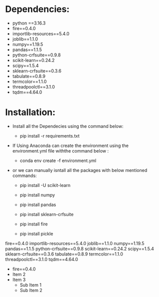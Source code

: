 # Dependencies: #

- python ==3.16.3
- fire==0.4.0
- importlib-resources==5.4.0
- joblib==1.1.0
- numpy==1.19.5
- pandas==1.1.5
- python-crfsuite==0.9.8
- scikit-learn==0.24.2
- scipy==1.5.4
- sklearn-crfsuite==0.3.6
- tabulate==0.8.9
- termcolor==1.1.0
- threadpoolctl==3.1.0
- tqdm==4.64.0

# Installation: #
  
- Install all the Dependecies using the command below:
  
    - pip install -r requirements.txt
	
- If Using Anaconda can create the environment using the environment.yml file withthe command below :
  
    - conda env create -f environment.yml
	
- or we can manually isntall all the packages with below mentioned commands:
  
    - pip install -U scikit-learn

	- pip install numpy

	- pip install pandas

	- pip install sklearn-crfsuite

	- pip install fire
	
	- pip install pickle
  
fire==0.4.0
importlib-resources==5.4.0
joblib==1.1.0
numpy==1.19.5
pandas==1.1.5
python-crfsuite==0.9.8
scikit-learn==0.24.2
scipy==1.5.4
sklearn-crfsuite==0.3.6
tabulate==0.8.9
termcolor==1.1.0
threadpoolctl==3.1.0
tqdm==4.64.0

- fire==0.4.0
- Item 2
- Item 3
  - Sub Item 1
  - Sub Item 2